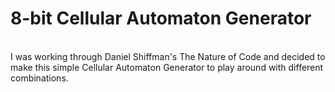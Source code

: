 # 8-bit Cellular Automaton Generator
<br />
I was working through Daniel Shiffman's The Nature of Code and decided to
make this simple Cellular Automaton Generator to play around with different combinations.
